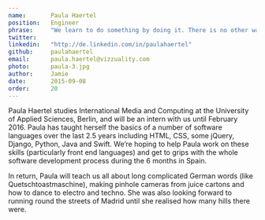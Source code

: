 ```yaml
---
name:       Paula Haertel
position:   Engineer
phrase:     "We learn to do something by doing it. There is no other way."
twitter:    
linkedin:   "http://de.linkedin.com/in/paulahaertel"
github:		paulahaertel
email:      paula.haertel@vizzuality.com
photo:      paula-3.jpg
author:     Jamie
date:       2015-09-08
order: 		20
---
```

Paula Haertel studies International Media and Computing at the University of Applied Sciences, Berlin, and will be an intern with us until February 2016. Paula has taught herself the basics of a number of software languages over the last 2.5 years including HTML, CSS, some jQuery, Django, Python, Java and Swift. We’re hoping to help Paula work on these skills (particularly front end languages) and get to grips with the whole software development process during the 6 months in Spain. 

In return, Paula will teach us all about long complicated German words (like Quetschtoastmaschine), making pinhole cameras from juice cartons and how to dance to electro and techno. She was also looking forward to running round the streets of Madrid until she realised how many hills there were. 

